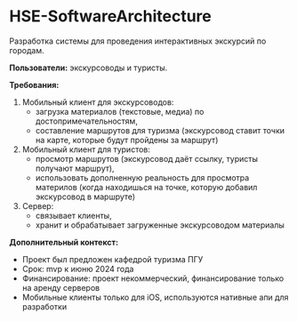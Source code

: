 # HSE-SoftwareArchitecture
Разработка системы для проведения интерактивных экскурсий по городам.

**Пользователи:** экскурсоводы и туристы. 

**Требования:**
1) Мобильный клиент для экскурсоводов:
   * загрузка материалов (текстовые, медиа) по достопримечательностям,
   * составление маршрутов для туризма (экскурсовод ставит точки на карте, которые будут пройдены за маршрут)
2) Мобильный клиент для туристов:
   * просмотр маршрутов (экскурсовод даёт ссылку, туристы получают маршрут),
   * использовать дополненную реальность для просмотра материлов (когда находишься на точке, которую добавил экскурсовод в маршруте)
3) Сервер:
   * связывает клиенты,
   * хранит и обрабатывает загруженные экскурсоводом материалы

**Дополнительный контекст:**
* Проект был предложен кафедрой туризма ПГУ
* Срок: mvp к июню 2024 года
* Финансирование: проект некоммерческий, финансирование только на аренду серверов
* Мобильные клиенты только для iOS, используются нативные апи для разработки
